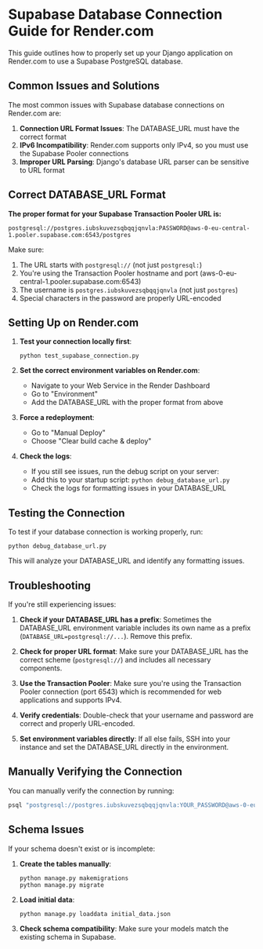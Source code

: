 # Supabase Database Connection Guide for Render.com

This guide outlines how to properly set up your Django application on Render.com to use a Supabase PostgreSQL database.

## Common Issues and Solutions

The most common issues with Supabase database connections on Render.com are:

1. **Connection URL Format Issues**: The DATABASE_URL must have the correct format
2. **IPv6 Incompatibility**: Render.com supports only IPv4, so you must use the Supabase Pooler connections
3. **Improper URL Parsing**: Django's database URL parser can be sensitive to URL format

## Correct DATABASE_URL Format

**The proper format for your Supabase Transaction Pooler URL is:**

```
postgresql://postgres.iubskuvezsqbqqjqnvla:PASSWORD@aws-0-eu-central-1.pooler.supabase.com:6543/postgres
```

Make sure:

1. The URL starts with `postgresql://` (not just `postgresql:`)
2. You're using the Transaction Pooler hostname and port (aws-0-eu-central-1.pooler.supabase.com:6543)
3. The username is `postgres.iubskuvezsqbqqjqnvla` (not just `postgres`)
4. Special characters in the password are properly URL-encoded

## Setting Up on Render.com

1. **Test your connection locally first**:
   ```
   python test_supabase_connection.py
   ```

2. **Set the correct environment variables on Render.com**:
   - Navigate to your Web Service in the Render Dashboard
   - Go to "Environment"
   - Add the DATABASE_URL with the proper format from above

3. **Force a redeployment**:
   - Go to "Manual Deploy"
   - Choose "Clear build cache & deploy"

4. **Check the logs**:
   - If you still see issues, run the debug script on your server: 
   - Add this to your startup script: `python debug_database_url.py`
   - Check the logs for formatting issues in your DATABASE_URL

## Testing the Connection

To test if your database connection is working properly, run:

```
python debug_database_url.py
```

This will analyze your DATABASE_URL and identify any formatting issues.

## Troubleshooting

If you're still experiencing issues:

1. **Check if your DATABASE_URL has a prefix**:
   Sometimes the DATABASE_URL environment variable includes its own name as a prefix (`DATABASE_URL=postgresql://...`). Remove this prefix.

2. **Check for proper URL format**:
   Make sure your DATABASE_URL has the correct scheme (`postgresql://`) and includes all necessary components.

3. **Use the Transaction Pooler**:
   Make sure you're using the Transaction Pooler connection (port 6543) which is recommended for web applications and supports IPv4.

4. **Verify credentials**:
   Double-check that your username and password are correct and properly URL-encoded.

5. **Set environment variables directly**:
   If all else fails, SSH into your instance and set the DATABASE_URL directly in the environment.

## Manually Verifying the Connection

You can manually verify the connection by running:

```bash
psql "postgresql://postgres.iubskuvezsqbqqjqnvla:YOUR_PASSWORD@aws-0-eu-central-1.pooler.supabase.com:6543/postgres"
```

## Schema Issues

If your schema doesn't exist or is incomplete:

1. **Create the tables manually**: 
   ```
   python manage.py makemigrations
   python manage.py migrate
   ```

2. **Load initial data**:
   ```
   python manage.py loaddata initial_data.json
   ```

3. **Check schema compatibility**:
   Make sure your models match the existing schema in Supabase. 